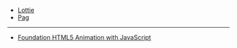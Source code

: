 - [Lottie](https://lottiefiles.com/)
- [Pag](https://pag.art/)


---

- [Foundation HTML5 Animation with JavaScript](https://github.com/lamberta/html5-animation)
